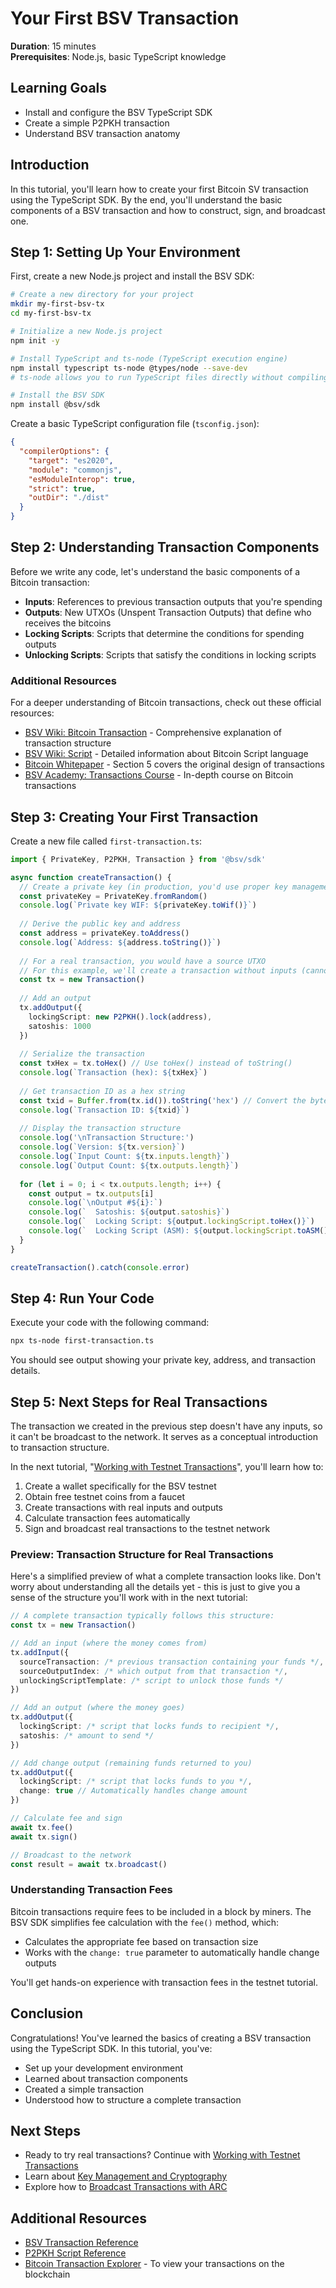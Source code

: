 # Your First BSV Transaction

**Duration**: 15 minutes  
**Prerequisites**: Node.js, basic TypeScript knowledge  

## Learning Goals
- Install and configure the BSV TypeScript SDK
- Create a simple P2PKH transaction
- Understand BSV transaction anatomy

## Introduction

In this tutorial, you'll learn how to create your first Bitcoin SV transaction using the TypeScript SDK. By the end, you'll understand the basic components of a BSV transaction and how to construct, sign, and broadcast one.

## Step 1: Setting Up Your Environment

First, create a new Node.js project and install the BSV SDK:

```bash
# Create a new directory for your project
mkdir my-first-bsv-tx
cd my-first-bsv-tx

# Initialize a new Node.js project
npm init -y

# Install TypeScript and ts-node (TypeScript execution engine)
npm install typescript ts-node @types/node --save-dev
# ts-node allows you to run TypeScript files directly without compiling them first

# Install the BSV SDK
npm install @bsv/sdk
```

Create a basic TypeScript configuration file (`tsconfig.json`):

```json
{
  "compilerOptions": {
    "target": "es2020",
    "module": "commonjs",
    "esModuleInterop": true,
    "strict": true,
    "outDir": "./dist"
  }
}
```

## Step 2: Understanding Transaction Components

Before we write any code, let's understand the basic components of a Bitcoin transaction:

- **Inputs**: References to previous transaction outputs that you're spending
- **Outputs**: New UTXOs (Unspent Transaction Outputs) that define who receives the bitcoins
- **Locking Scripts**: Scripts that determine the conditions for spending outputs
- **Unlocking Scripts**: Scripts that satisfy the conditions in locking scripts

### Additional Resources

For a deeper understanding of Bitcoin transactions, check out these official resources:

- [BSV Wiki: Bitcoin Transaction](https://wiki.bitcoinsv.io/index.php/Bitcoin_Transaction) - Comprehensive explanation of transaction structure
- [BSV Wiki: Script](https://wiki.bitcoinsv.io/index.php/Script) - Detailed information about Bitcoin Script language
- [Bitcoin Whitepaper](https://craigwright.net/bitcoin-white-paper.pdf) - Section 5 covers the original design of transactions
- [BSV Academy: Transactions Course](https://bitcoinsv.academy/course/transactions) - In-depth course on Bitcoin transactions

## Step 3: Creating Your First Transaction

Create a new file called `first-transaction.ts`:

```typescript
import { PrivateKey, P2PKH, Transaction } from '@bsv/sdk'

async function createTransaction() {
  // Create a private key (in production, you'd use proper key management)
  const privateKey = PrivateKey.fromRandom()
  console.log(`Private key WIF: ${privateKey.toWif()}`)
  
  // Derive the public key and address
  const address = privateKey.toAddress()
  console.log(`Address: ${address.toString()}`)
  
  // For a real transaction, you would have a source UTXO
  // For this example, we'll create a transaction without inputs (cannot be broadcast)
  const tx = new Transaction()
  
  // Add an output
  tx.addOutput({
    lockingScript: new P2PKH().lock(address),
    satoshis: 1000
  })
  
  // Serialize the transaction
  const txHex = tx.toHex() // Use toHex() instead of toString()
  console.log(`Transaction (hex): ${txHex}`)
  
  // Get transaction ID as a hex string
  const txid = Buffer.from(tx.id()).toString('hex') // Convert the byte array to hex string
  console.log(`Transaction ID: ${txid}`)
  
  // Display the transaction structure
  console.log('\nTransaction Structure:')
  console.log(`Version: ${tx.version}`)
  console.log(`Input Count: ${tx.inputs.length}`)
  console.log(`Output Count: ${tx.outputs.length}`)
  
  for (let i = 0; i < tx.outputs.length; i++) {
    const output = tx.outputs[i]
    console.log(`\nOutput #${i}:`)
    console.log(`  Satoshis: ${output.satoshis}`)
    console.log(`  Locking Script: ${output.lockingScript.toHex()}`)
    console.log(`  Locking Script (ASM): ${output.lockingScript.toASM()}`)
  }
}

createTransaction().catch(console.error)
```

## Step 4: Run Your Code

Execute your code with the following command:

```bash
npx ts-node first-transaction.ts
```

You should see output showing your private key, address, and transaction details.

## Step 5: Next Steps for Real Transactions

The transaction we created in the previous step doesn't have any inputs, so it can't be broadcast to the network. It serves as a conceptual introduction to transaction structure.

In the next tutorial, "[Working with Testnet Transactions](./testnet-transactions.md)", you'll learn how to:

1. Create a wallet specifically for the BSV testnet
2. Obtain free testnet coins from a faucet
3. Create transactions with real inputs and outputs
4. Calculate transaction fees automatically
5. Sign and broadcast real transactions to the testnet network

### Preview: Transaction Structure for Real Transactions

Here's a simplified preview of what a complete transaction looks like. Don't worry about understanding all the details yet - this is just to give you a sense of the structure you'll work with in the next tutorial:

```typescript
// A complete transaction typically follows this structure:
const tx = new Transaction()

// Add an input (where the money comes from)
tx.addInput({
  sourceTransaction: /* previous transaction containing your funds */,
  sourceOutputIndex: /* which output from that transaction */,
  unlockingScriptTemplate: /* script to unlock those funds */
})

// Add an output (where the money goes)
tx.addOutput({
  lockingScript: /* script that locks funds to recipient */,
  satoshis: /* amount to send */
})

// Add change output (remaining funds returned to you)
tx.addOutput({
  lockingScript: /* script that locks funds to you */,
  change: true // Automatically handles change amount
})

// Calculate fee and sign
await tx.fee()
await tx.sign()

// Broadcast to the network
const result = await tx.broadcast()
```

### Understanding Transaction Fees

Bitcoin transactions require fees to be included in a block by miners. The BSV SDK simplifies fee calculation with the `fee()` method, which:

- Calculates the appropriate fee based on transaction size
- Works with the `change: true` parameter to automatically handle change outputs

You'll get hands-on experience with transaction fees in the testnet tutorial.

## Conclusion

Congratulations! You've learned the basics of creating a BSV transaction using the TypeScript SDK. In this tutorial, you've:

- Set up your development environment
- Learned about transaction components
- Created a simple transaction
- Understood how to structure a complete transaction

## Next Steps

- Ready to try real transactions? Continue with [Working with Testnet Transactions](./testnet-transactions.md)
- Learn about [Key Management and Cryptography](./key-management.md)
- Explore how to [Broadcast Transactions with ARC](./transaction-broadcasting.md)

## Additional Resources

- [BSV Transaction Reference](../reference/transaction.md)
- [P2PKH Script Reference](../reference/script.md#p2pkh)
- [Bitcoin Transaction Explorer](https://whatsonchain.com) - To view your transactions on the blockchain
